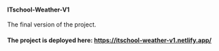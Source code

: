 #### ITschool-Weather-V1
The final version of the project.

#### The project is deployed here: https://itschool-weather-v1.netlify.app/
